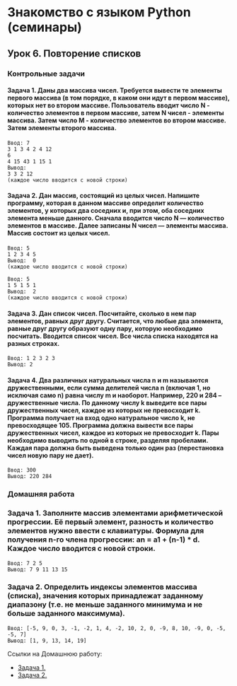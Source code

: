 # Знакомство с языком Python (семинары)


## Урок 6. Повторение списков

### Контрольные задачи

#### Задача 1. Даны два массива чисел. Требуется вывести те элементы первого массива (в том порядке, в каком они идут в первом массиве), которых нет во втором массиве. Пользователь вводит число N - количество элементов в первом массиве, затем N чисел - элементы массива. Затем число M - количество элементов во втором массиве. Затем элементы второго массива.

```
Ввод: 7 
3 1 3 4 2 4 12
6
4 15 43 1 15 1 
Вывод:
3 3 2 12
(каждое число вводится с новой строки)
```

#### Задача 2. Дан массив, состоящий из целых чисел. Напишите программу, которая в данном массиве определит количество элементов, у которых два соседних и, при этом, оба соседних элемента меньше данного. Сначала вводится число N — количество элементов в массиве. Далее записаны N чисел — элементы массива. Массив состоит из целых чисел.

```
Ввод: 5 
1 2 3 4 5 
Вывод:  0
(каждое число вводится с новой строки)

Ввод: 5 
1 5 1 5 1
Вывод:  2
(каждое число вводится с новой строки)

```

#### Задача 3. Дан список чисел. Посчитайте, сколько в нем пар элементов, равных друг другу. Считается, что любые два элемента, равные друг другу образуют одну пару, которую необходимо посчитать. Вводится список чисел. Все числа списка находятся на разных строках.

```
Ввод: 1 2 3 2 3 
Вывод: 2
```

#### Задача 4. Два различных натуральных числа n и m называются дружественными, если сумма делителей числа n (включая 1, но исключая само n) равна числу m и наоборот. Например, 220 и 284 – дружественные числа. По данному числу k выведите все пары дружественных чисел, каждое из которых не превосходит k. Программа получает на вход одно натуральное число k, не превосходящее 105. Программа должна вывести все пары дружественных чисел, каждое из которых не превосходит k. Пары необходимо выводить по одной в строке, разделяя пробелами. Каждая пара должна быть выведена только один раз (перестановка чисел новую пару не дает).

```
Ввод: 300 
Вывод: 220 284
```



### Домашняя работа


### Задача 1.  Заполните массив элементами арифметической прогрессии. Её первый элемент, разность и количество элементов нужно ввести с клавиатуры. Формула для получения n-го члена прогрессии: an = a1 + (n-1) * d. Каждое число вводится с новой строки.

```
Ввод: 7 2 5
Вывод: 7 9 11 13 15
```


### Задача 2. Определить индексы элементов массива (списка), значения которых принадлежат заданному диапазону (т.е. не меньше заданного минимума и не больше заданного максимума).

```
Ввод: [-5, 9, 0, 3, -1, -2, 1, 4, -2, 10, 2, 0, -9, 8, 10, -9, 0, -5, -5, 7]
Вывод: [1, 9, 13, 14, 19]
```

Ссылки на Домашнюю работу:
- [Задача 1.](https://github.com/stanislavfor/python-lessons/blob/main/lesson6/hw1.py)
- [Задача 2.](https://github.com/stanislavfor/python-lessons/blob/main/lesson6/hw2.py)